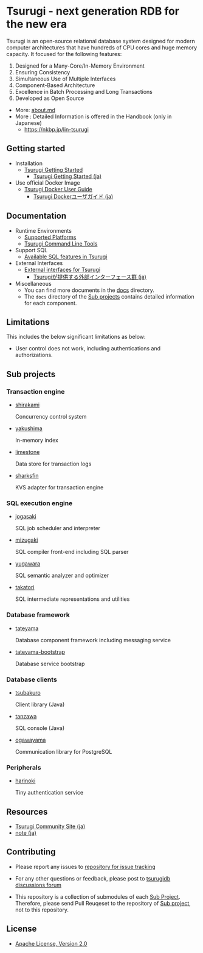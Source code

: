 # Tsurugi - next generation RDB for the new era

Tsurugi is an open-source relational database system designed for modern computer architectures that have hundreds of CPU cores and huge memory capacity.
It focused for the following features:

1. Designed for a Many-Core/In-Memory Environment
2. Ensuring Consistency
3. Simultaneous Use of Multiple Interfaces
4. Component-Based Architecture
5. Excellence in Batch Processing and Long Transactions
6. Developed as Open Source

- More: [about.md](about.md)
- More : Detailed Information is offered in the Handbook (only in Japanese)
  - https://nkbp.jp/lin-tsurugi

## Getting started

* Installation
  * [Tsurugi Getting Started](docs/getting-started.md)
    * [Tsurugi Getting Started (ja)](docs/getting-started_ja.md)
* Use official Docker Image
  * [Tsurugi Docker User Guide](docs/docker-tsurugi.md)
    * [Tsurugi Dockerユーザガイド (ja)](docs/docker-tsurugi_ja.md)

## Documentation

* Runtime Environments
  * [Supported Platforms](docs/supported-platforms.md)
  * [Tsurugi Command Line Tools](docs/cli/README.md)
* Support SQL
  * [Available SQL features in Tsurugi](docs/sql-features.md)
* External Interfaces
  * [External interfaces for Tsurugi](docs/getting-started.md#external-interfaces-for-tsurugi)
    * [Tsurugiが提供する外部インターフェース群 (ja)](docs/getting-started_ja.md#tsurugiが提供する外部インターフェース群)
* Miscellaneous
  * You can find more documents in the [docs](docs/) directory.
  * The `docs` directory of the [Sub projects](#sub-projects) contains detailed information for each component.

## Limitations

This includes the below significant limitations as below:

* User control does not work, including authentications and authorizations.

## Sub projects

### Transaction engine

* [shirakami](https://github.com/project-tsurugi/shirakami)

  Concurrency control system

* [yakushima](https://github.com/project-tsurugi/yakushima)

  In-memory index

* [limestone](https://github.com/project-tsurugi/limestone)

  Data store for transaction logs

* [sharksfin](https://github.com/project-tsurugi/sharksfin)

  KVS adapter for transaction engine

### SQL execution engine

* [jogasaki](https://github.com/project-tsurugi/jogasaki)

  SQL job scheduler and interpreter

* [mizugaki](https://github.com/project-tsurugi/mizugaki)

  SQL compiler front-end including SQL parser

* [yugawara](https://github.com/project-tsurugi/yugawara)

  SQL semantic analyzer and optimizer

* [takatori](https://github.com/project-tsurugi/takatori)

  SQL intermediate representations and utilities

### Database framework

* [tateyama](https://github.com/project-tsurugi/tateyama)

  Database component framework including messaging service

* [tateyama-bootstrap](https://github.com/project-tsurugi/tateyama-bootstrap)

  Database service bootstrap

### Database clients

* [tsubakuro](https://github.com/project-tsurugi/tsubakuro)

  Client library (Java)

* [tanzawa](https://github.com/project-tsurugi/tanzawa)

  SQL console (Java)

* [ogawayama](https://github.com/project-tsurugi/ogawayama)

  Communication library for PostgreSQL

### Peripherals

* [harinoki](https://github.com/project-tsurugi/harinoki)

  Tiny authentication service

## Resources

* [Tsurugi Community Site (ja)](https://www.tsurugidb.com/)
* [note (ja)](https://note.com/n_technologies/m/m88508b206159)

## Contributing

* Please report any issues to [repository for issue tracking](https://github.com/project-tsurugi/tsurugidb/issues)

* For any other questions or feedback, please post to [tsurugidb discussions forum](https://github.com/project-tsurugi/tsurugidb/discussions)

* This repository is a collection of submodules of each [Sub Project](#sub-projects). Therefore, please send Pull Reuqeset to the repository of [Sub project](#sub-projects), not to this repository.

## License

* [Apache License, Version 2.0](http://www.apache.org/licenses/LICENSE-2.0)
